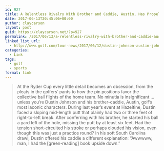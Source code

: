 ```yaml
---
id: 927
title: A Relentless Rivalry With Brother and Caddie, Austin, Has Propelled DJ to the Top of the Game
date: 2017-06-13T20:45:06+00:00
author: claycarson
layout: post
guid: https://claycarson.net/?p=927
permalink: /2017/06/13/a-relentless-rivalry-with-brother-and-caddie-austin-has-propelled-dj-to-the-top-of-the-game/
linked_list_url:
  - http://www.golf.com/tour-news/2017/06/12/dustin-johnson-austin-johnson-rivalry-propelled-dj-best-golfer-in-world
categories:
  - Link
tags:
  - golf
  - sports
format: link
---
```

> At the Ryder Cup every little detail becomes an obsession, from the pleats in the golfers&#8217; pants to how the pin positions favor the collective ball flights of the home team. No minutia is insignificant &#8230; unless you&#8217;re Dustin Johnson and his brother-caddie, Austin, golf&#8217;s most laconic characters. During last year&#8217;s event at Hazeltine, Dustin faced a sloping mid-length putt that plainly had two or three feet of right-to-left break. After conferring with his brother, he started his ball a yard left of the hole, missing the putt by at least six feet. Had the tension short-circuited his stroke or perhaps clouded his vision, even though this was just a practice round? In his soft South Carolina drawl, Dustin offered his caddie a different explanation: &#8220;Awwwww, man, I had the [green-reading] book upside down.&#8221;